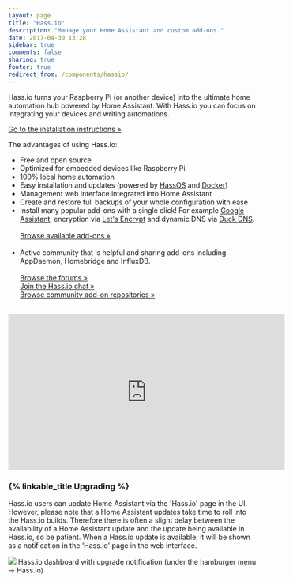 ```yaml
---
layout: page
title: "Hass.io"
description: "Manage your Home Assistant and custom add-ons."
date: 2017-04-30 13:28
sidebar: true
comments: false
sharing: true
footer: true
redirect_from: /components/hassio/
---
```


Hass.io turns your Raspberry Pi (or another device) into the ultimate home automation hub powered by Home Assistant. With Hass.io you can focus on integrating your devices and writing automations.

[Go to the installation instructions &raquo;][install]

The advantages of using Hass.io:

- Free and open source
- Optimized for embedded devices like Raspberry Pi
- 100% local home automation
- Easy installation and updates (powered by [HassOS] and [Docker])
- Management web interface integrated into Home Assistant
- Create and restore full backups of your whole configuration with ease
- Install many popular add-ons with a single click! For example [Google Assistant], encryption via [Let's Encrypt] and dynamic DNS via [Duck DNS].<br><br>[Browse available add-ons &raquo;][all]<br><br>
- Active community that is helpful and sharing add-ons including AppDaemon, Homebridge and InfluxDB.<br><br>[Browse the forums &raquo;][forums]<br>[Join the Hass.io chat &raquo;][chat]<br>[Browse community add-on repositories &raquo;][comm-add-ons]<br><br>

<div class='videoWrapper'>
<iframe width="560" height="315" src="https://www.youtube.com/embed/qnCRcGTznXs" frameborder="0" allowfullscreen></iframe>
</div>

### {% linkable_title Upgrading %}

Hass.io users can update Home Assistant via the 'Hass.io' page in the UI. However, please note that a Home Assistant updates take time to roll into the Hass.io builds. Therefore there is often a slight delay between the availability of a Home Assistant update and the update being available in Hass.io, so be patient. When a Hass.io update is available, it will be shown as a notification in the ‘Hass.io' page in the web interface.

<p class='img'>
<img src='/images/hassio/screenshots/dashboard.png'>
Hass.io dashboard with upgrade notification (under the hamburger menu -> Hass.io)
</p>


[Google Assistant]: /addons/google_assistant/
[Snips.ai]: /addons/snips/
[Let's Encrypt]: /addons/lets_encrypt/
[Duck DNS]: /addons/duckdns/
[forums]: https://community.home-assistant.io/c/hass-io
[comm-add-ons]: https://community.home-assistant.io/tags/hassio-repository
[all]: /addons/
[chat]: https://discord.gg/K3UVxJd
[HassOS]: https://github.com/home-assistant/hassos
[Docker]: https://www.docker.com/
[install]: /hassio/installation/
